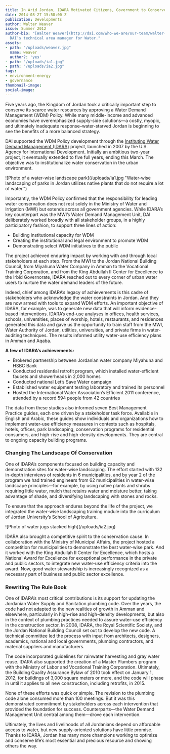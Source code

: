 ```yaml
---
title: In Arid Jordan, IDARA Motivated Citizens, Government to Conserve Precious Water
date: 2014-08-27 15:58:00 Z
publication: Developments
author: Walter Weaver
issue: Summer 2012
author-bio: "[Walter Weaver](http://dai.com/who-we-are/our-team/walter-weaver) is
  DAI’s technical area manager for Water."
assets:
- path: "/uploads/weaver.jpg"
  name: weaver
  author?: 'yes'
- path: "/uploads/ia1.jpg"
- path: "/uploads/ia2.jpg"
tags:
- environment-energy
- governance
thumbnail-image:
social-image:
---
```


<p>Five years ago, the Kingdom of Jordan took a critically important step to conserve its scarce water resources by approving a Water Demand Management (WDM) Policy. While many middle-income and advanced economies have overemphasized supply-side solutions—a costly, myopic, and ultimately inadequate response–water-starved Jordan is beginning to see the benefits of a more balanced strategy.</p>


 <p>DAI supported the WDM Policy development through the <a href="http://dai.com/our-work/projects/jordan—instituting-water-demand-management-idara">Instituting Water Demand Management (IDARA)</a> project, launched in 2007 by the U.S. Agency for International Development. Initially an ambitious two-year project, it eventually extended to five full years, ending this March. The objective was to institutionalize water conservation in the urban environment.</p>
 ![Photo of a water-wise landscape park](/uploads/ia1.jpg "Water-wise landscaping of parks in Jordan utilizes native plants that do not require a lot of water.") 
<p>Importantly, the WDM Policy confirmed that the responsibility for leading water conservation does not rest solely in the Ministry of Water and Irrigation (MWI) but extends across all government agencies. While IDARA’s key counterpart was the MWI’s Water Demand Management Unit, DAI deliberately worked broadly with all stakeholder groups, in a highly participatory fashion, to support three lines of action:</p>
<ul>
  <li>Building institutional capacity for WDM</li>
  <li>Creating the institutional and legal environment to
promote WDM</li>
  <li>Demonstrating select WDM initiatives to the public</li>
</ul>
<p>The project achieved enduring impact by working with and through local stakeholders at each step. From the MWI to the Jordan National Building Council, from Miyahuna Water Company in Amman to the Vocational Training Corporation, and from the King Abdullah II Center for Excellence to the Irbid Governorate, IDARA reached out to every corner of urban water users to nurture the water demand leaders of the future.</p>
<p>Indeed, chief among IDARA’s legacy of achievements is this cadre of stakeholders who acknowledge the water constraints in Jordan. And they are now armed with tools to expand WDM efforts. An important objective of IDARA, for example, was to generate new data that will inform evidence-based interventions. IDARA’s end-use analyses in offices, health services, schools, universities, places of worship, hotels, restaurants, and residences generated this data and gave us the opportunity to train staff from the MWI, Water Authority of Jordan, utilities, universities, and private firms in water-auditing techniques. The results informed utility water-use efficiency plans in Amman and Aqaba.</p>
<aside>
<p><strong>A few of IDARA’s achievements:</strong></p>
<ul>
<li>Brokered partnership between Jordanian water company Miyahuna and HSBC Bank</li>
<li>Conducted residential retrofit program, which installed water-efficient faucets and showerheads in 2,000 homes</li>
<li>Conducted national Let’s Save Water campaign</li>
<li>Established water equipment testing laboratory and trained its personnel</li>
<li>Hosted the International Water Association’s Efficient 2011 conference, attended by a record 594 people from 42 countries</li>
</ul>
</aside>
<p>The data from these studies also informed seven Best Management Practice guides, each one driven by a stakeholder task force. Available in English and Arabic, these guides show individuals and organizations how to implement water-use efficiency measures in contexts such as hospitals, hotels, offices, park landscaping, conservation programs for residential consumers, and high-rise and high-density developments. They are central to ongoing capacity building programs.</p>
<h3>Changing The Landscape Of Conservation</h3>
<p>One of IDARA’s components focused on building capacity and demonstration sites for water-wise landscaping. The effort started with 132 in-depth interviews of residents in 6 municipalities, and by year 2 of the program we had trained engineers from 62 municipalities in water-wise landscape principles—for example, by using native plants and shrubs requiring little water, mulch that retains water and moisture better, taking advantage of shade, and diversifying landscaping with stones and rocks.</p>
<p>To ensure that the approach endures beyond the life of the project, we integrated the water-wise landscaping training module into the curriculum of Jordan University’s School of Agriculture.</p>
![Photo of water jugs stacked high](/uploads/ia2.jpg) 
<p>IDARA also brought a competitive spirit to the conservation cause. In collaboration with the Ministry of Municipal Affairs, the project hosted a competition for municipalities to demonstrate the best water-wise park. And it worked with the King Abdullah II Center for Excellence, which hosts a National Award for Excellence for exceptional performance in the private and public sectors, to integrate new water-use efficiency criteria into the award. Now, good water stewardship is increasingly recognized as a necessary part of business and public sector excellence.</p>
<h3>Rewriting The Rule Book</h3>
<p>One of IDARA’s most critical contributions is its support for updating the Jordanian Water Supply and Sanitation plumbing code. Over the years, the code had not adapted to the new realities of growth in Amman and elsewhere, particularly in high-rise and high-density developments, but also in the context of plumbing practices needed to assure water-use efficiency in the construction sector. In 2008, IDARA, the Royal Scientific Society, and the Jordan National Building Council set out to develop the new code. A technical committee led the process with input from architects, designers, academics, national and local governments, plumbing contractors, and material suppliers and manufacturers.</p>
<p>The code incorporated guidelines for rainwater harvesting and gray water reuse. IDARA also supported the creation of a Master Plumbers program with the Ministry of Labor and Vocational Training Corporation. Ultimately, the Building Quality Assurance Bylaw of 2010 took effect on January 1, 2012, for buildings of 3,000 square meters or more, and the code will phase in until it applies to all new construction, including retrofits, in 2015.</p>
<p>None of these efforts was quick or simple. The revision to the plumbing code alone consumed more than 100 meetings. But it was this demonstrated commitment by stakeholders across each intervention that provided the foundation for success. Counterparts—the Water Demand Management Unit central among them—drove each intervention.</p>
<p>Ultimately, the lives and livelihoods of all Jordanians depend on affordable access to water, but new supply-oriented solutions have little promise. Thanks to IDARA, Jordan has many more champions working to optimize and conserve life’s most essential and precious resource and showing others the way.</p>
